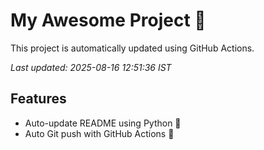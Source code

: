 # My Awesome Project 🚀

This project is automatically updated using GitHub Actions.

_Last updated: 2025-08-16 12:51:36 IST_

## Features
- Auto-update README using Python 🐍
- Auto Git push with GitHub Actions 🤖

